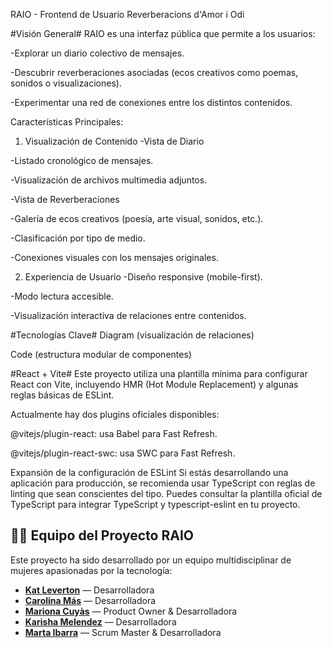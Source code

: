 RAIO - Frontend de Usuario
Reverberacions d'Amor i Odi

#Visión General#
RAIO es una interfaz pública que permite a los usuarios:

-Explorar un diario colectivo de mensajes.

-Descubrir reverberaciones asociadas (ecos creativos como poemas, sonidos o visualizaciones).

-Experimentar una red de conexiones entre los distintos contenidos.

Características Principales:

1. Visualización de Contenido
-Vista de Diario

-Listado cronológico de mensajes.

-Visualización de archivos multimedia adjuntos.

-Vista de Reverberaciones

-Galería de ecos creativos (poesía, arte visual, sonidos, etc.).

-Clasificación por tipo de medio.

-Conexiones visuales con los mensajes originales.

2. Experiencia de Usuario
-Diseño responsive (mobile-first).

-Modo lectura accesible.

-Visualización interactiva de relaciones entre contenidos.

#Tecnologías Clave#
Diagram (visualización de relaciones)

Code (estructura modular de componentes)


#React + Vite#
Este proyecto utiliza una plantilla mínima para configurar React con Vite, incluyendo HMR (Hot Module Replacement) y algunas reglas básicas de ESLint.

Actualmente hay dos plugins oficiales disponibles:

@vitejs/plugin-react: usa Babel para Fast Refresh.

@vitejs/plugin-react-swc: usa SWC para Fast Refresh.

Expansión de la configuración de ESLint
Si estás desarrollando una aplicación para producción, se recomienda usar TypeScript con reglas de linting que sean conscientes del tipo. Puedes consultar la plantilla oficial de TypeScript para integrar TypeScript y typescript-eslint en tu proyecto.

## 👩‍💻 Equipo del Proyecto RAIO

Este proyecto ha sido desarrollado por un equipo multidisciplinar de mujeres apasionadas por la tecnología:

- [**Kat Leverton**](https://www.linkedin.com/in/kat-leverton/) — Desarrolladora
- [**Carolina Más**](https://www.linkedin.com/in/carolina-mas/) — Desarrolladora
- [**Mariona Cuyàs**](https://www.linkedin.com/in/mariona-cuyas/) — Product Owner & Desarrolladora
- [**Karisha Melendez**](https://www.linkedin.com/in/karisssha/) — Desarrolladora
- [**Marta Ibarra**](https://www.linkedin.com/in/marta-ibarra-cumbrero/) — Scrum Master & Desarrolladora
